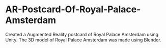 # AR-Postcard-Of-Royal-Palace-Amsterdam
Created a Augmented Reality postcard of Royal Palace Amsterdam using Unity.
The 3D model of Royal Palace Amsterdam was made using Blender.
